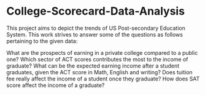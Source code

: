 # College-Scorecard-Data-Analysis

This project aims to depict the trends of US Post-secondary Education System.
This work strives to answer some of the questions as follows pertaining to the given
data:

What are the prospects of earning in a private college compared to a public one?
Which sector of ACT scores contributes the most to the income of graduate?
What can be the expected earning income after a student graduates, given the ACT
score in Math, English and writing?
Does tuition fee really affect the income of a student once they graduate?
How does SAT score affect the income of a graduate?
